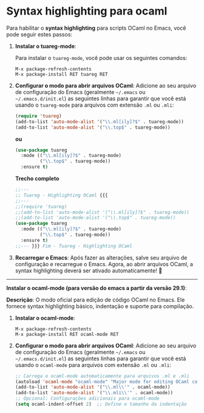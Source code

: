 # Syntax highlighting para ocaml

Para habilitar o **syntax highlighting** para scripts OCaml no Emacs, você pode seguir estes passos:

1. **Instalar o tuareg-mode**:

   Para instalar o `tuareg-mode`, você pode usar os seguintes comandos:

   ```emacs
   M-x package-refresh-contents
   M-x package-install RET tuareg RET
   ```

2. **Configurar o modo para abrir arquivos OCaml**: Adicione ao seu arquivo de configuração do Emacs (geralmente `~/.emacs` ou `~/.emacs.d/init.el`) as seguintes linhas para garantir que você está usando o `tuareg-mode` para arquivos com extensão `.ml` ou `.mli`:

   ```lisp
   (require 'tuareg)
   (add-to-list 'auto-mode-alist '("\\.ml[ily]?$" . tuareg-mode))
   (add-to-list 'auto-mode-alist '("\\.top$" . tuareg-mode))
   ```

   **ou**

   ```lisp
   (use-package tuareg
     :mode (("\\.ml[ily]?$" . tuareg-mode)
            ("\\.top$" . tuareg-mode))
     :ensure t)
   ```

   **Trecho completo**

   ```lisp
   ;;---
   ;; Tuareg - Highlighting OCaml {{{
   ;;---
   ;;(require 'tuareg)
   ;;(add-to-list 'auto-mode-alist '("\\.ml[ily]?$" . tuareg-mode))
   ;;(add-to-list 'auto-mode-alist '("\\.top$" . tuareg-mode))
   (use-package tuareg
     :mode (("\\.ml[ily]?$" . tuareg-mode)
            ("\\.top$" . tuareg-mode))
     :ensure t)
   ;;--- }}} Fim - Tuareg - Highlighting OCaml
   ```

3. **Recarregar o Emacs**: Após fazer as alterações, salve seu arquivo de configuração e recarregue o Emacs. Agora, ao abrir arquivos OCaml, a syntax highlighting deverá ser ativado automaticamente! 🎉

------

**Instalar o ocaml-mode (para versão do emacs a partir da versão 29.1)**:

**Descrição**: O modo oficial para edição de código OCaml no Emacs. Ele fornece syntax highlighting básico, indentação e suporte para compilação.

1. **Instalar o ocaml-mode**:

   ```emacs
   M-x package-refresh-contents
   M-x package-install RET ocaml-mode RET
   ```

2. **Configurar o modo para abrir arquivos OCaml**: Adicione ao seu arquivo de configuração do Emacs (geralmente `~/.emacs` ou `~/.emacs.d/init.el`) as seguintes linhas para garantir que você está usando o `ocaml-mode` para arquivos com extensão `.ml` ou `.mli`:

   ```lisp
   ;; Carrega o ocaml-mode automaticamente para arquivos .ml e .mli
   (autoload 'ocaml-mode "ocaml-mode" "Major mode for editing OCaml code." t)
   (add-to-list 'auto-mode-alist '("\\.ml\\'" . ocaml-mode))
   (add-to-list 'auto-mode-alist '("\\.mli\\'" . ocaml-mode))
   ;; Opcional: Configurações adicionais para ocaml-mode
   (setq ocaml-indent-offset 2)  ;; Define o tamanho da indentação
   ```